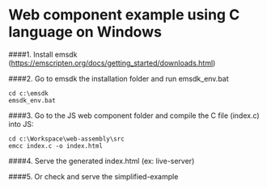 # Web component example using C language on Windows

####1. Install emsdk (https://emscripten.org/docs/getting_started/downloads.html)

####2. Go to emsdk the installation folder and run emsdk_env.bat

```shell script
cd c:\emsdk
emsdk_env.bat
```

####3. Go to the JS web component folder and compile the C file (index.c) into JS:

```shell script
cd c:\Workspace\web-assembly\src
emcc index.c -o index.html
```

####4. Serve the generated index.html (ex: live-server)

####5. Or check and serve the simplified-example

